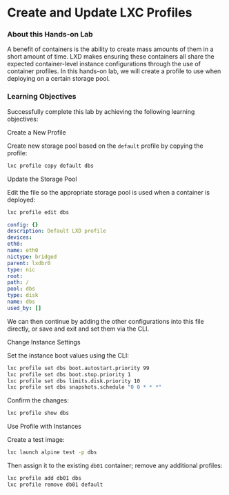 # Create and Update LXC Profiles



### About this Hands-on Lab

A benefit of containers is the ability to create mass amounts of them in a short amount of time. LXD makes ensuring these containers all share the expected container-level instance configurations through the use of container profiles. In this hands-on lab, we will create a profile to use when deploying on a certain storage pool.

### Learning Objectives

Successfully complete this lab by achieving the following learning objectives:

Create a New Profile

Create new storage pool based on the `default` profile by copying the profile:

```bash
lxc profile copy default dbs
```

Update the Storage Pool

Edit the file so the appropriate storage pool is used when a container is deployed:

```bash
lxc profile edit dbs
```

```yaml
config: {}
description: Default LXD profile
devices:
eth0:
name: eth0
nictype: bridged
parent: lxdbr0
type: nic
root:
path: /
pool: dbs
type: disk
name: dbs
used_by: []
```

We can then continue by adding the other configurations into this file directly, or save and exit and set them via the CLI.

Change Instance Settings

Set the instance boot values using the CLI:

```bash
lxc profile set dbs boot.autostart.priority 99
lxc profile set dbs boot.stop.priority 1
lxc profile set dbs limits.disk.priority 10
lxc profile set dbs snapshots.schedule "0 0 * * *"
```

Confirm the changes:

```bash
lxc profile show dbs
```

Use Profile with Instances

Create a test image:

```bash
lxc launch alpine test -p dbs
```

Then assign it to the existing `db01` container; remove any additional profiles:

```bash
lxc profile add db01 dbs
lxc profile remove db01 default
```
